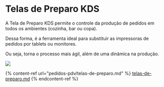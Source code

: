 # Telas de Preparo KDS

A Tela de Preparo KDS permite o controle da produção de pedidos em todos os ambientes (cozinha, bar ou copa).

Dessa forma, é a ferramenta ideal para substituir as impressoras de pedidos por tablets ou monitores.

Ou seja, torna o processo mais ágil, além de uma dinâmica na produção.

![](../.gitbook/assets/kds.png)

{% content-ref url="pedidos-pdv/telas-de-preparo.md" %}
[telas-de-preparo.md](pedidos-pdv/telas-de-preparo.md)
{% endcontent-ref %}
